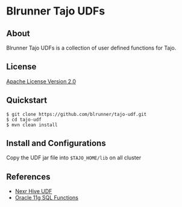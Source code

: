 # Blrunner Tajo UDFs

## About
Blrunner Tajo UDFs is a collection of user defined functions for Tajo.

## License
[Apache License Version 2.0](http://www.apache.org/licenses/LICENSE-2.0)

## Quickstart
    $ git clone https://github.com/blrunner/tajo-udf.git
    $ cd tajo-udf
    $ mvn clean install

## Install and Configurations
Copy the UDF jar file into ``$TAJO_HOME/lib`` on all cluster

## References
* [Nexr Hive UDF](https://github.com/nexr/hive-udf)
* [Oracle 11g SQL Functions](http://docs.oracle.com/cd/B28359_01/server.111/b28286/functions001.htm#i88893)

